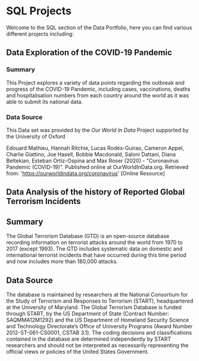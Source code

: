 # SQL Projects

Welcome to the SQL section of the Data Portfolio, here you can find various different projects including:

## Data Exploration of the COVID-19 Pandemic

### **Summary**
This Project explores a variety of data points regarding the outbreak and progress of the COVID-19 Pandemic, including cases, vaccinations, deaths and hospitalisation numbers from each country around the world as it was able to submit its national data.

### **Data Source**
This Data set was provided by the *Our World In Data* Project supported by the University of Oxford

Edouard Mathieu, Hannah Ritchie, Lucas Rodés-Guirao, Cameron Appel, Charlie Giattino, Joe Hasell, Bobbie Macdonald, Saloni Dattani, Diana Beltekian, Esteban Ortiz-Ospina and Max Roser (2020) - "Coronavirus Pandemic (COVID-19)". Published online at OurWorldInData.org. Retrieved from: 'https://ourworldindata.org/coronavirus' [Online Resource]

## Data Analysis of the history of Reported Global Terrorism Incidents

## **Summary**
The Global Terrorism Database (GTD) is an open-source database recording information on terrorist attacks around the world from 1970 to 2017 (except 1993). The GTD includes systematic data on domestic and international terrorist incidents that have occurred during this time period and now includes more than 180,000 attacks. 

## **Data Source**
The database is maintained by researchers at the National Consortium for the Study of Terrorism and Responses to Terrorism (START), headquartered at the University of Maryland. The Global Terrorism Database is funded through START, by the US Department of State (Contract Number: SAQMMA12M1292) and the US Department of Homeland Security Science and Technology Directorate’s Office of University Programs (Award Number 2012-ST-061-CS0001, CSTAB 3.1). The coding decisions and classifications contained in the database are determined independently by START researchers and should not be interpreted as necessarily representing the official views or policies of the United States Government.
